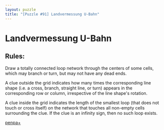 ```yaml
---
layout: puzzle
title: "[Puzzle #91] Landvermessung U-Bahn"
---
```


# Landvermessung U-Bahn

## Rules:

Draw a totally connected loop network through the centers of some cells, which may branch or turn, but may not have any dead ends.

A clue outside the grid indicates how many times the corresponding line shape (i.e. a cross, branch, straight line, or turn) appears in the corresponding row or column, irrespective of the line shape's rotation.

A clue inside the grid indicates the length of the smallest loop (that does not touch or cross itself) on the network that touches all non-empty cells surrounding the clue. If the clue is an infinity sign, then no such loop exists. 

[penpa+](https://tinyurl.com/269baneb)
